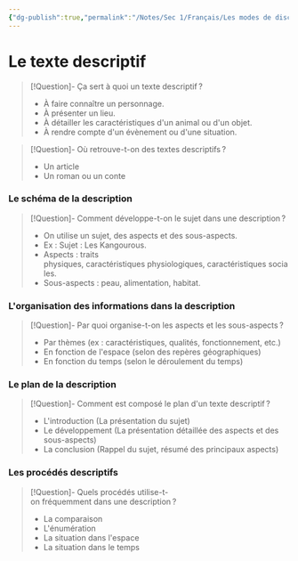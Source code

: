 ```yaml
---
{"dg-publish":true,"permalink":"/Notes/Sec 1/Français/Les modes de discours/Le texte descriptif/"}
---
```


# Le texte descriptif

>[!Question]- Ça sert à quoi un texte descriptif ?
>- À faire connaître un personnage.
>- À présenter un lieu.
>- À détailler les caractéristiques d'un animal ou d'un objet.
>- À rendre compte d'un évènement ou d'une situation.

>[!Question]- Où retrouve-t-on des textes descriptifs ?
>- Un article
>- Un roman ou un conte


### Le schéma de la description

>[!Question]- Comment développe-t-on le sujet dans une description ?
>- On utilise un sujet, des aspects et des sous-aspects.
>- Ex : Sujet : Les Kangourous.
>- Aspects : traits physiques, caractéristiques physiologiques, caractéristiques sociales.
>- Sous-aspects : peau, alimentation, habitat.

### L'organisation des informations dans la description

>[!Question]- Par quoi organise-t-on les aspects et les sous-aspects ?
>- Par thèmes (ex : caractéristiques, qualités, fonctionnement, etc.)
>- En fonction de l'espace (selon des repères géographiques)
>- En fonction du temps (selon le déroulement du temps)

### Le plan de la description

>[!Question]- Comment est composé le plan d'un texte descriptif ?
>- L'introduction (La présentation du sujet)
>- Le développement (La présentation détaillée des aspects et des sous-aspects)
>- La conclusion (Rappel du sujet, résumé des principaux aspects)

### Les procédés descriptifs

>[!Question]- Quels procédés utilise-t-on fréquemment dans une description ?
>- La comparaison
>- L'énumération
>- La situation dans l'espace
>- La situation dans le temps


